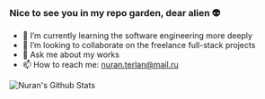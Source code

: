 ### Nice to see you in my repo garden, dear alien 👽

- 🌱 I’m currently learning the software engineering more deeply
- 👯 I’m looking to collaborate on the freelance full-stack projects
- 💬 Ask me about my works
- 📫 How to reach me: nuran.terlan@mail.ru

<img align="left" alt="Nuran's Github Stats" src="https://github-readme-stats.vercel.app/api?username=NuranTerlan&show_icons=true&theme=dark" />
